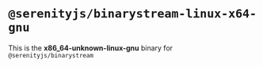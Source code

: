 # `@serenityjs/binarystream-linux-x64-gnu`

This is the **x86_64-unknown-linux-gnu** binary for `@serenityjs/binarystream`

